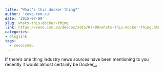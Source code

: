 ```yaml
---
title: "What's this docker thing?"
author: 'cevo.com.au'
date: '2015-07-09'
slug: whats-this-docker-thing
link: https://cevo.com.au/devops/2015/07/09/whats-this-docker-thing.html
categories:
- bloglink
tags:
  - cevocomau
---
```


If there’s one thing industry news sources have been mentioning to you recently it would almost certainly be Docker[... <i class="fas fa-external-link-alt"></i>](https://cevo.com.au/devops/2015/07/09/whats-this-docker-thing.html)

